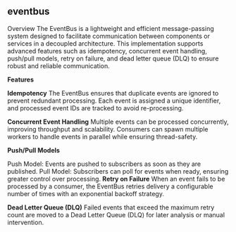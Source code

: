 ## eventbus
Overview
The EventBus is a lightweight and efficient message-passing system designed to facilitate communication between components or services in a decoupled architecture. This implementation supports advanced features such as idempotency, concurrent event handling, push/pull models, retry on failure, and dead letter queue (DLQ) to ensure robust and reliable communication.

**Features**

**Idempotency**
The EventBus ensures that duplicate events are ignored to prevent redundant processing. Each event is assigned a unique identifier, and processed event IDs are tracked to avoid re-processing.

**Concurrent Event Handling**
Multiple events can be processed concurrently, improving throughput and scalability. Consumers can spawn multiple workers to handle events in parallel while ensuring thread-safety.

**Push/Pull Models**

Push Model: Events are pushed to subscribers as soon as they are published.
Pull Model: Subscribers can poll for events when ready, ensuring greater control over processing.
**Retry on Failure**
When an event fails to be processed by a consumer, the EventBus retries delivery a configurable number of times with an exponential backoff strategy.

**Dead Letter Queue (DLQ)**
Failed events that exceed the maximum retry count are moved to a Dead Letter Queue (DLQ) for later analysis or manual intervention.



